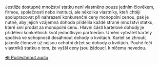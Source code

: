 
Jestliže dostupné množství statku není vlastněno pouze jedním člověkem, firmou, společností nebo institucí, ale několika vlastníky, kteří chtějí spolupracovat při nahrazení konkurenční ceny monopolní cenou, pak je nutné, aby jejich vzájemná dohoda přidělila každé straně množství statku, které smí prodat za monopolní cenu. Hlavní částí kartelové dohody je přidělení konkrétních kvót jednotlivým partnerům. Umění vytvářet kartely spočívá ve schopnosti dosáhnout dohody o kvótách. Kartel se zhroutí, jakmile členové už nejsou ochotni držet se dohody o kvótách. Pouhé řeči vlastníků statku o tom, že vyšší ceny jsou žádoucí, k ničemu nevedou.

[🔊 Poslechnout audio](/data/7-paragraphs/audio/chapter_65/para_009-Jestlie-dostupn-mnostv-statku-nen-vlastnno-p.mp3)
